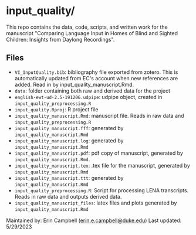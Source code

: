 # input_quality/

This repo contains the data, code, scripts, and written work for the manuscript "Comparing Language Input in Homes of Blind and Sighted Children: Insights from Daylong Recordings".

## Files

- `VI_InputQuality.bib`: bibliography file exported from zotero. This is automatically updated from EC's account when new references are added. Read in by input_quality_manuscript.Rmd.
- `data`: folder containing both raw and derived data for the project
- `english-ewt-ud-2.5-191206.udpipe`: udpipe object, created in `input_quality_preprocessing.R`
- `input_quality.Rproj`: R project file
- `input_quality_manuscript.Rmd`: manuscript file. Reads in raw data and `input_quality_preprocessing.R` 
- `input_quality_manuscript.fff`: generated by `input_quality_manuscript.Rmd`
- `input_quality_manuscript.log`: generated by `input_quality_manuscript.Rmd`
- `input_quality_manuscript.pdf`: pdf copy of manuscript, generated by `input_quality_manuscript.Rmd`.
- `input_quality_manuscript.tex`: .tex file for the manuscript, generated by `input_quality_manuscript.Rmd`
- `input_quality_manuscript.ttt`: generated by `input_quality_manuscript.Rmd`
- `input_quality_preprocessing.R`: Script for processing LENA transcripts. Reads in raw data and outputs derived data.
- `input_quality_manuscript_files`: latex files and plots generated by `input_quality_manuscript.Rmd`

Maintained by: Erin Campbell (erin.e.campbell@duke.edu)
Last updated: 5/29/2023